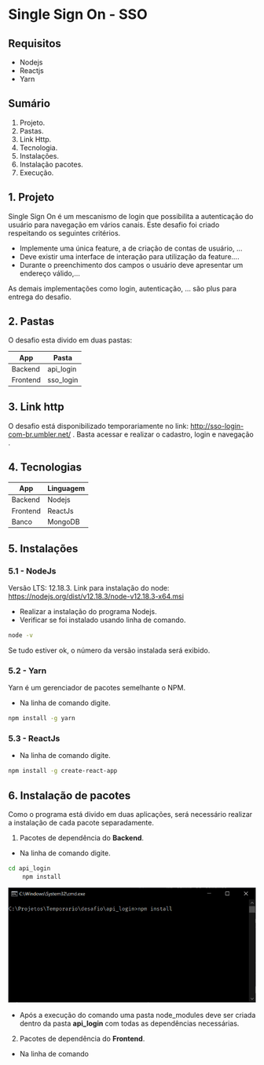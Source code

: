 # Single Sign On - SSO

## Requisitos

- Nodejs
- Reactjs
- Yarn

## Sumário

1. Projeto.
2. Pastas.
3. Link Http.
4. Tecnologia.
5. Instalações.
6. Instalação pacotes.
7. Execução.

## 1. Projeto

Single Sign On é um mescanismo de login que possibilita a autenticação do usuário para navegação em vários canais.
Este desafio foi criado respeitando os seguintes critérios.

- Implemente uma única feature, a de criação de contas de usuário, ...
- Deve existir uma interface de interação para utilização da feature....
- Durante o preenchimento dos campos o usuário deve apresentar um endereço válido,...

As demais implementações como login, autenticação, ... são plus para entrega do desafio.

## 2. Pastas

O desafio esta divido em duas pastas:

| **App**  | **Pasta** |
| -------- | --------- |
| Backend  | api_login |
| Frontend | sso_login |

## 3. Link http

O desafio está disponibilizado temporariamente no link:
<http://sso-login-com-br.umbler.net/> .
Basta acessar e realizar o cadastro, login e navegação .

## 4. Tecnologias

| **App**  | **Linguagem** |
| -------- | ------------- |
| Backend  | Nodejs        |
| Frontend | ReactJs       |
| Banco    | MongoDB       |

## 5. Instalações

### 5.1 - NodeJs

Versão LTS: 12.18.3.
Link para instalação do node: <https://nodejs.org/dist/v12.18.3/node-v12.18.3-x64.msi>

- Realizar a instalação do programa Nodejs.
- Verificar se foi instalado usando linha de comando.

```sh
node -v
```

Se tudo estiver ok, o número da versão instalada será exibido.

### 5.2 - Yarn

Yarn é um gerenciador de pacotes semelhante o NPM.

- Na linha de comando digite.

```sh
npm install -g yarn

```

### 5.3 - ReactJs

- Na linha de comando digite.

```sh
npm install -g create-react-app
```

## 6. Instalação de pacotes

Como o programa está divido em duas aplicações, será necessário realizar a instalação de cada pacote separadamente.

1. Pacotes de dependência do **Backend**.

- Na linha de comando digite.

```sh
cd api_login
    npm install
```

![](img/sso_login_npm_install.png)

- Após a execução do comando uma pasta node_modules deve ser criada dentro da pasta **api_login** com todas as dependências necessárias.

2. Pacotes de dependência do **Frontend**.

- Na linha de comando
